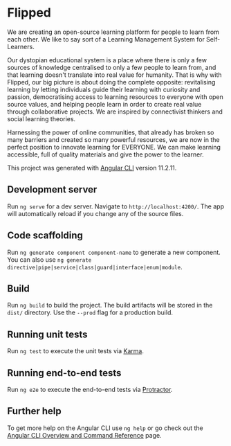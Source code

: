 # Flipped

We are creating an open-source learning platform for people to learn from each other. We like to say sort of a Learning Management System for Self-Learners.

Our dystopian educational system is a place where there is only a few sources of knowledge centralised to only a few people to learn from, and that learning doesn't translate into real value for humanity. That is why with Flipped, our big picture is about doing the complete opposite: revitalising learning by letting individuals guide their learning with curiosity and passion, democratising access to learning resources to everyone with open source values, and helping people learn in order to create real value through collaborative projects. We are inspired by connectivist thinkers and social learning theories. 

Harnessing the power of online communities, that already has broken so many barriers and created so many powerful resources, we are now in the perfect position to innovate learning for EVERYONE. We can make learning accessible, full of quality materials and give the power to the learner.



This project was generated with [Angular CLI](https://github.com/angular/angular-cli) version 11.2.11.

## Development server

Run `ng serve` for a dev server. Navigate to `http://localhost:4200/`. The app will automatically reload if you change any of the source files.

## Code scaffolding

Run `ng generate component component-name` to generate a new component. You can also use `ng generate directive|pipe|service|class|guard|interface|enum|module`.

## Build

Run `ng build` to build the project. The build artifacts will be stored in the `dist/` directory. Use the `--prod` flag for a production build.

## Running unit tests

Run `ng test` to execute the unit tests via [Karma](https://karma-runner.github.io).

## Running end-to-end tests

Run `ng e2e` to execute the end-to-end tests via [Protractor](http://www.protractortest.org/).

## Further help

To get more help on the Angular CLI use `ng help` or go check out the [Angular CLI Overview and Command Reference](https://angular.io/cli) page.
